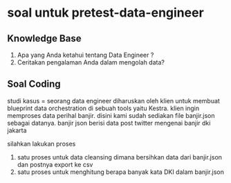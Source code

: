 # soal untuk pretest-data-engineer

## Knowledge Base
1. Apa yang Anda ketahui tentang Data Engineer ?
2. Ceritakan pengalaman Anda dalam mengolah data?

## Soal Coding
studi kasus = 
seorang data engineer diharuskan oleh klien untuk membuat
blueprint data orchestration di sebuah tools yaitu Kestra.
klien ingin memproses data perihal banjir.
disini kami sudah sediakan file banjir.json sebagai datanya.
banjir json berisi data post twitter mengenai banjir dki jakarta

silahkan lakukan proses
1. satu proses untuk data cleansing dimana bersihkan data dari banjir.json dan postnya export ke csv
2. satu proses untuk menghitung berapa banyak kata DKI dalam banjir.json
